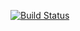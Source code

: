 [![Build Status](https://travis-ci.org/Maxim2810/LAB-3.svg?branch=master)](https://travis-ci.org/Maxim2810/LAB-3)
